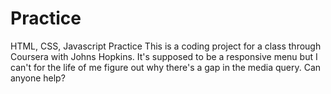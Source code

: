 # Practice
HTML, CSS, Javascript Practice
This is a coding project for a class through Coursera with Johns Hopkins. 
It's supposed to be a responsive menu but I can't for the life of me figure out why there's a gap in the media query. 
Can anyone help?

